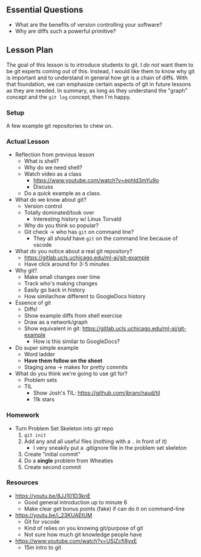 ## Essential Questions

- What are the benefits of version controlling your software?
- Why are diffs such a powerful primitive?

## Lesson Plan

The goal of this lesson is to introduce students to git. I _do not_ want them to
be git experts coming out of this. Instead, I would like them to know why git is
important and to understand in general how git is a chain of diffs. With that
foundation, we can emphasize certain aspects of git in future lessons as they
are needed. In summary, as long as they understand the "graph" concept and the
`git log` concept, then I'm happy.

### Setup

A few example git repositories to chew on.

### Actual Lesson

- Reflection from previous lesson
    - What is shell?
    - Why do we need shell?
    - Watch video as a class
        - https://www.youtube.com/watch?v=ephId3mYu9o
        - Discuss
    - Do a quick example as a class.
- What do we know about git?
    - Version control
    - Totally dominated/took over
        - Interesting history w/ Linus Torvald
    - Why do you think so popular?
    - Git check -> who has `git` on command line?
        - They all _should_ have `git` on the command line because of vscode
- What do you notice about a real git repository?
    - https://gitlab.ucls.uchicago.edu/ml-ai/git-example
    - Have click around for 3-5 minutes
- Why git?
    - Make small changes over time
    - Track who's making changes
    - Easily go back in history
    - How similar/how different to GoogleDocs history
- Essence of git
    - Diffs!
    - Show example diffs from shell exercise
    - Draw as a network/graph
    - Show equivalent in git: https://gitlab.ucls.uchicago.edu/ml-ai/git-example
        - How is this similar to GoogleDocs?
- Do super simple example
    - Word ladder
    - **Have them follow on the sheet**
    - Staging area -> makes for pretty commits
- What do you think we're going to use git for?
    - Problem sets
    - TIL
        - Show Josh's TIL: https://github.com/jbranchaud/til
        - 11k stars

### Homework

- Turn Problem Set Skeleton into git repo
    1. `git init`
    2. Add any and all useful files (nothing with a `.` in front of it)
        - I very sneakily put a .gitignore file in the problem set skeleton
    3. Create "initial commit"
    4. Do a **single** problem from Wheaties
    5. Create second commit

### Resources

- https://youtu.be/8JJ101D3knE
    - Good general introduction up to minute 6
    - Make clear get bonus points (fake) if can do it on command-line
- https://youtu.be/i_23KUAEtUM
    - Git for vscode
    - Kind of relies on you knowing git/purpose of git
    - Not sure how much git knowledge people have
- https://www.youtube.com/watch?v=USjZcfj8yxE
    - 15m intro to git
